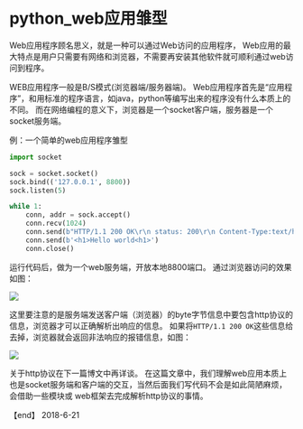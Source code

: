 # python_web应用雏型

Web应用程序顾名思义，就是一种可以通过Web访问的应用程序，
Web应用的最大特点是用户只需要有网络和浏览器，不需要再安装其他软件就可顺利通过web访问到程序。

WEB应用程序一般是B/S模式(浏览器端/服务器端)。
Web应用程序首先是“应用程序”，和用标准的程序语言，如java，python等编写出来的程序没有什么本质上的不同。
而在网络编程的意义下，浏览器是一个socket客户端，服务器是一个socket服务端。

例：一个简单的web应用程序雏型
```python
import socket

sock = socket.socket()
sock.bind(('127.0.0.1', 8800))
sock.listen(5)

while 1:
    conn, addr = sock.accept()
    conn.recv(1024)
    conn.send(b"HTTP/1.1 200 OK\r\n status: 200\r\n Content-Type:text/html\r\n\r\n")
    conn.send(b'<h1>Hello world<h1>')
    conn.close()
```
运行代码后，做为一个web服务端，开放本地8800端口。
通过浏览器访问的效果如图：

![](https://www.tielemao.com/wp-content/uploads/2018/06/hello_world_web.jpg)

这里要注意的是服务端发送客户端（浏览器）的byte字节信息中要包含http协议的信息，浏览器才可以正确解析出响应的信息。
如果将`HTTP/1.1 200 OK`这些信息给去掉，浏览器就会返回非法响应的报错信息，如图：

![](https://www.tielemao.com/wp-content/uploads/2018/06/err_invalid.jpg)

关于http协议在下一篇博文中再详谈。
在这篇文章中，我们理解web应用本质上也是socket服务端和客户端的交互，当然后面我们写代码不会是如此简陋麻烦，
会借助一些模块或 web框架去完成解析http协议的事情。

【end】
2018-6-21
